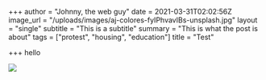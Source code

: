 +++
author = "Johnny, the web guy"
date = 2021-03-31T02:02:56Z
image_url = "/uploads/images/aj-colores-fyIPhvavIBs-unsplash.jpg"
layout = "single"
subtitle = "This is a subtitle"
summary = "This is what the post is about"
tags = ["protest", "housing", "education"]
title = "Test"

+++
hello

![](/uploads/images/element5-digital-ls8kc0p9haa-unsplash.jpg)